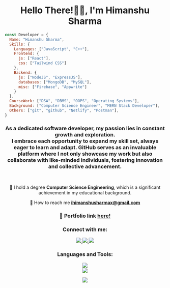 
<!---  ![Futuristic Banner ro](https://user-images.githubusercontent.com/86725419/179398750-a20e5fc3-f680-4c85-92f8-e7825ee0f7d9.png) --->

 <h1 align="center">Hello There!🙋‍♂️, I'm Himanshu Sharma
 </h1>
 
```javascript 
const Developer = {
  Name: "Himanshu Sharma",
  Skills: {
    Languages: ["JavaScript", "C++"],
    Frontend: {
      js: ["React"],
      css: ["Tailwind CSS"]
    },
    Backend: {
      js: ["NodeJS", "ExpressJS"],
      databases: ["MongoDB", "MySQL"],
      misc: ["Firebase", "Appwrite"]
    }
  },
  CourseWork: ["DSA", "DBMS", "OOPS", "Operating Systems"],
  Background: ["Computer Science Engineer", "MERN Stack Developer"],
  Others: ["git", "github", "Netlify", "Postman"],
}
```

<!--- ![gitHero](https://github.com/HimanshuSharmax/HimanshuSharmax/assets/86725419/b6e4e3ea-521f-4dc3-958a-7bb3a4abb7c1) --->



<h3 align="center">As a dedicated software developer, my passion lies in constant growth and exploration.<br>
I embrace each opportunity to expand my skill set, always eager to learn and adapt. GitHub serves as an invaluable platform where I not only showcase my work but also collaborate with like-minded individuals, fostering innovation and collective advancement.
</h3>

<br>

<div align="center">

🔭 I hold a degree **Computer Science Engineering**, which is a significant achievement in my educational background.

📩 How to reach me **ihimanshusharmax@gmail.com**

<h3> 🚀 Portfolio link <a href="https://himanshu-sharma-portfolio.netlify.app">here!</a> </h3>

</div>


<h3 align="center">Connect with me:</h3>
<p align="center">
<a href="https://www.linkedin.com/in/himanshusharmaz">
   <img src="https://img.shields.io/badge/LinkedIn-0077B5?style=for-the-badge&logo=linkedin&logoColor=white"/>
</a>
<a href="https://leetcode.com/HimanshuSharmaz">
   <img src="https://img.shields.io/badge/-LeetCode-FFA116?style=for-the-badge&logo=LeetCode&logoColor=black"/>
</a>
<a href="https://www.instagram.com/himanshusharmaz">
   <img src="https://img.shields.io/badge/Instagram-E4405F?style=for-the-badge&logo=instagram&logoColor=white"/>
</a>

<h3 align="center">Languages and Tools:</h3>
<p align="center">
  <a href="https://skillicons.dev">
    <img src="https://skillicons.dev/icons?i=androidstudio,eclipse,git,bootstrap,c,cpp,css,html,css,js,react" /><br>
     <img src="https://skillicons.dev/icons?i=jquery,linux,mongodb,mysql,netlify,nodejs,php,postman,react,redux,tailwind,visualstudio" />
  </a>
</p>

<be>
 
<!---
<p align="center">
<img align="center" height="220" width="400" src="https://github-readme-stats.vercel.app/api/top-langs?username=himanshusharmax&show_icons=true&theme=highcontrast&title_color=07deed&hide_border=true&locale=en&layout=compact" alt="himanshusharmax" />
</p>
--->

<p align="center">
    <img src="https://github.com/HimanshuSharmax/HimanshuSharmax/assets/86725419/e4ff86e6-9007-4604-a32e-90d95d613088" /><br>
</p>


